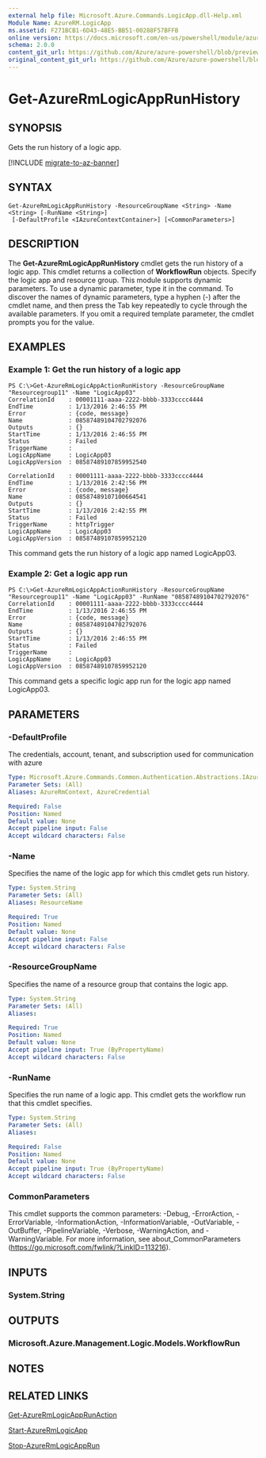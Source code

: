 ```yaml
---
external help file: Microsoft.Azure.Commands.LogicApp.dll-Help.xml
Module Name: AzureRM.LogicApp
ms.assetid: F271BCB1-6D43-48E5-BB51-00288F57BFFB
online version: https://docs.microsoft.com/en-us/powershell/module/azurerm.logicapp/get-azurermlogicapprunhistory
schema: 2.0.0
content_git_url: https://github.com/Azure/azure-powershell/blob/preview/src/ResourceManager/LogicApp/Commands.LogicApp/help/Get-AzureRmLogicAppRunHistory.md
original_content_git_url: https://github.com/Azure/azure-powershell/blob/preview/src/ResourceManager/LogicApp/Commands.LogicApp/help/Get-AzureRmLogicAppRunHistory.md
---
```


# Get-AzureRmLogicAppRunHistory

## SYNOPSIS
Gets the run history of a logic app.

[!INCLUDE [migrate-to-az-banner](../../includes/migrate-to-az-banner.md)]

## SYNTAX

```
Get-AzureRmLogicAppRunHistory -ResourceGroupName <String> -Name <String> [-RunName <String>]
 [-DefaultProfile <IAzureContextContainer>] [<CommonParameters>]
```

## DESCRIPTION
The **Get-AzureRmLogicAppRunHistory** cmdlet gets the run history of a logic app.
This cmdlet returns a collection of **WorkflowRun** objects.
Specify the logic app and resource group.
This module supports dynamic parameters.
To use a dynamic parameter, type it in the command.
To discover the names of dynamic parameters, type a hyphen (-) after the cmdlet name, and then press the Tab key repeatedly to cycle through the available parameters.
If you omit a required template parameter, the cmdlet prompts you for the value.

## EXAMPLES

### Example 1: Get the run history of a logic app
```
PS C:\>Get-AzureRmLogicAppActionRunHistory -ResourceGroupName "Resourcegroup11" -Name "LogicApp03"
CorrelationId    : 00001111-aaaa-2222-bbbb-3333cccc4444
EndTime          : 1/13/2016 2:46:55 PM
Error            : {code, message}
Name             : 08587489104702792076
Outputs          : {}
StartTime        : 1/13/2016 2:46:55 PM
Status           : Failed
TriggerName      : 
LogicAppName     : LogicApp03
LogicAppVersion  : 08587489107859952540

CorrelationId    : 00001111-aaaa-2222-bbbb-3333cccc4444
EndTime          : 1/13/2016 2:42:56 PM
Error            : {code, message}
Name             : 08587489107100664541
Outputs          : {}
StartTime        : 1/13/2016 2:42:55 PM
Status           : Failed
TriggerName      : httpTrigger
LogicAppName     : LogicApp03
LogicAppVersion  : 08587489107859952120
```

This command gets the run history of a logic app named LogicApp03.

### Example 2: Get a logic app run
```
PS C:\>Get-AzureRmLogicAppActionRunHistory -ResourceGroupName "Resourcegroup11" -Name "LogicApp03" -RunName "08587489104702792076"
CorrelationId    : 00001111-aaaa-2222-bbbb-3333cccc4444
EndTime          : 1/13/2016 2:46:55 PM
Error            : {code, message}
Name             : 08587489104702792076
Outputs          : {}
StartTime        : 1/13/2016 2:46:55 PM
Status           : Failed
TriggerName      : 
LogicAppName     : LogicApp03
LogicAppVersion  : 08587489107859952120
```

This command gets a specific logic app run for the logic app named LogicApp03.

## PARAMETERS

### -DefaultProfile
The credentials, account, tenant, and subscription used for communication with azure

```yaml
Type: Microsoft.Azure.Commands.Common.Authentication.Abstractions.IAzureContextContainer
Parameter Sets: (All)
Aliases: AzureRmContext, AzureCredential

Required: False
Position: Named
Default value: None
Accept pipeline input: False
Accept wildcard characters: False
```

### -Name
Specifies the name of the logic app for which this cmdlet gets run history.

```yaml
Type: System.String
Parameter Sets: (All)
Aliases: ResourceName

Required: True
Position: Named
Default value: None
Accept pipeline input: False
Accept wildcard characters: False
```

### -ResourceGroupName
Specifies the name of a resource group that contains the logic app.

```yaml
Type: System.String
Parameter Sets: (All)
Aliases:

Required: True
Position: Named
Default value: None
Accept pipeline input: True (ByPropertyName)
Accept wildcard characters: False
```

### -RunName
Specifies the run name of a logic app.
This cmdlet gets the workflow run that this cmdlet specifies.

```yaml
Type: System.String
Parameter Sets: (All)
Aliases:

Required: False
Position: Named
Default value: None
Accept pipeline input: True (ByPropertyName)
Accept wildcard characters: False
```

### CommonParameters
This cmdlet supports the common parameters: -Debug, -ErrorAction, -ErrorVariable, -InformationAction, -InformationVariable, -OutVariable, -OutBuffer, -PipelineVariable, -Verbose, -WarningAction, and -WarningVariable. For more information, see about_CommonParameters (https://go.microsoft.com/fwlink/?LinkID=113216).

## INPUTS

### System.String

## OUTPUTS

### Microsoft.Azure.Management.Logic.Models.WorkflowRun

## NOTES

## RELATED LINKS

[Get-AzureRmLogicAppRunAction](./Get-AzureRmLogicAppRunAction.md)

[Start-AzureRmLogicApp](./Start-AzureRmLogicApp.md)

[Stop-AzureRmLogicAppRun](./Stop-AzureRmLogicAppRun.md)


